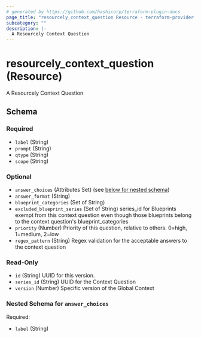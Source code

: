 ```yaml
---
# generated by https://github.com/hashicorp/terraform-plugin-docs
page_title: "resourcely_context_question Resource - terraform-provider-resourcely"
subcategory: ""
description: |-
  A Resourcely Context Question
---
```


# resourcely_context_question (Resource)

A Resourcely Context Question



<!-- schema generated by tfplugindocs -->
## Schema

### Required

- `label` (String)
- `prompt` (String)
- `qtype` (String)
- `scope` (String)

### Optional

- `answer_choices` (Attributes Set) (see [below for nested schema](#nestedatt--answer_choices))
- `answer_format` (String)
- `blueprint_categories` (Set of String)
- `excluded_blueprint_series` (Set of String) series_id for Blueprints exempt from this context question even though those blueprints belong to the context question's blueprint_categories
- `priority` (Number) Priority of this question, relative to others. 0=high, 1=medium, 2=low
- `regex_pattern` (String) Regex validation for the acceptable answers to the context question

### Read-Only

- `id` (String) UUID for this version.
- `series_id` (String) UUID for the Context Question
- `version` (Number) Specific version of the Global Context

<a id="nestedatt--answer_choices"></a>
### Nested Schema for `answer_choices`

Required:

- `label` (String)
